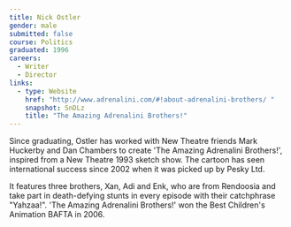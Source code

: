 ```yaml
---
title: Nick Ostler
gender: male
submitted: false
course: Politics
graduated: 1996
careers: 
  - Writer
  - Director
links: 
  - type: Website 
    href: "http://www.adrenalini.com/#!about-adrenalini-brothers/ "
    snapshot: SnDLz
    title: "The Amazing Adrenalini Brothers!"
---
```


Since graduating, Ostler has worked with New Theatre friends Mark Huckerby and Dan Chambers to create 'The Amazing Adrenalini Brothers!', inspired from a New Theatre 1993 sketch show. The cartoon has seen international success since 2002 when it was picked up by Pesky Ltd. 

It features three brothers, Xan, Adi and Enk, who are from Rendoosia and take part in death-defying stunts in every episode with their catchphrase "Yahzaa!". 'The Amazing Adrenalini Brothers!' won the Best Children's Animation BAFTA in 2006.